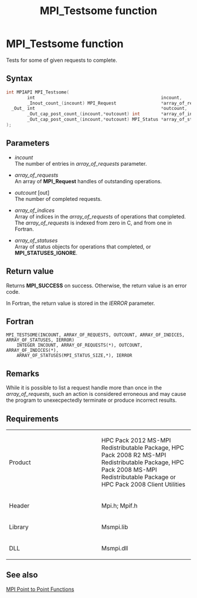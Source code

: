 ﻿---
title: MPI_Testsome function
TOCTitle: MPI_Testsome function
ms:assetid: 0cc7936e-e68b-4693-98a8-53d52b05d4b2
ms:mtpsurl: https://msdn.microsoft.com/en-us/library/Dn473482(v=VS.85)
ms:contentKeyID: 59361017
ms.date: 03/28/2018
mtps_version: v=VS.85
f1_keywords:
- MPI_TESTSOME
- mpif/MPI_Testsome
- mpi/MPI_TESTSOME
dev_langs:
- C++
- C
---

# MPI\_Testsome function

 Tests for some of given requests to complete.

## Syntax

``` c++
int MPIAPI MPI_Testsome(
        int                                                incount,
        _Inout_count_(incount) MPI_Request                 *array_of_requests,
  _Out_ int                                                *outcount,
        _Out_cap_post_count_(incount,*outcount) int        *array_of_indices,
        _Out_cap_post_count_(incount,*outcount) MPI_Status *array_of_statuses
);
```

## Parameters

  - *incount*  
    The number of entries in *array\_of\_requests* parameter.

  - *array\_of\_requests*  
    An array of **MPI\_Request** handles of outstanding operations.

  - *outcount* \[out\]  
    The number of completed requests.

  - *array\_of\_indices*  
    Array of indices in the *array\_of\_requests* of operations that completed. The *array\_of\_requests* is indexed from zero in C, and from one in Fortran.

  - *array\_of\_statuses*  
    Array of status objects for operations that completed, or **MPI\_STATUSES\_IGNORE**.

## Return value

Returns **MPI\_SUCCESS** on success. Otherwise, the return value is an error code.

In Fortran, the return value is stored in the *IERROR* parameter.

## Fortran

    MPI_TESTSOME(INCOUNT, ARRAY_OF_REQUESTS, OUTCOUNT, ARRAY_OF_INDICES, ARRAY_OF_STATUSES, IERROR)
        INTEGER INCOUNT, ARRAY_OF_REQUESTS(*), OUTCOUNT, ARRAY_OF_INDICES(*),
        ARRAY_OF_STATUSES(MPI_STATUS_SIZE,*), IERROR

## Remarks

While it is possible to list a request handle more than once in the *array\_of\_requests*, such an action is considered erroneous and may cause the program to unexecpectedly terminate or produce incorrect results.

## Requirements

<table>
<colgroup>
<col style="width: 50%" />
<col style="width: 50%" />
</colgroup>
<tbody>
<tr class="odd">
<td><p>Product</p></td>
<td><p>HPC Pack 2012 MS-MPI Redistributable Package, HPC Pack 2008 R2 MS-MPI Redistributable Package, HPC Pack 2008 MS-MPI Redistributable Package or HPC Pack 2008 Client Utilities</p></td>
</tr>
<tr class="even">
<td><p>Header</p></td>
<td>Mpi.h;
Mpif.h</td>
</tr>
<tr class="odd">
<td><p>Library</p></td>
<td>Msmpi.lib</td>
</tr>
<tr class="even">
<td><p>DLL</p></td>
<td>Msmpi.dll</td>
</tr>
</tbody>
</table>


## See also

[MPI Point to Point Functions](mpi-point-to-point-functions.md)

